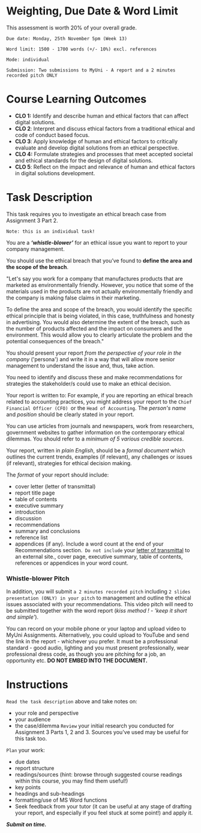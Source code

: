 # Weighting, Due Date & Word Limit
This assessment is worth 20% of your overall grade.

`Due date: Monday, 25th November 5pm (Week 13)`

`Word limit: 1500 - 1700 words (+/- 10%) excl. references`

`Mode: individual`

`Submission: Two submissions to MyUni - A report and a 2 minutes recorded pitch ONLY`

# Course Learning Outcomes
* **CLO 1:** Identify and describe human and ethical factors that can affect digital solutions.
* **CLO 2**: Interpret and discuss ethical factors from a traditional ethical and code of conduct based focus.
* **CLO 3**: Apply knowledge of human and ethical factors to critically evaluate and develop digital solutions from an ethical perspective.
* **CLO 4:** Formulate strategies and processes that meet accepted societal and ethical standards for the design of digital solutions.
* **CLO 5**: Reflect on the impact and relevance of  human and ethical factors in digital solutions development.
# Task Description
This task requires you to investigate an ethical breach case from Assignment 3 Part 2. 

`Note: this is an individual task!`

 

You are a ***‘whistle-blower’*** for an ethical issue you want to report to your company management.

You should use the ethical breach that you’ve found to **define the area and the scope of the breach**.

"Let's say you work for a company that manufactures products that are marketed as environmentally friendly. However, you notice that some of the materials used in the products are not actually environmentally friendly and the company is making false claims in their marketing.

To define the area and scope of the breach, you would identify the specific ethical principle that is being violated, in this case, truthfulness and honesty in advertising. You would also determine the extent of the breach, such as the number of products affected and the impact on consumers and the environment. This would allow you to clearly articulate the problem and the potential consequences of the breach."

You should present your report *from the perspective of your role in the company* ('persona') and write it in a way that will allow more senior management to understand the issue and, thus, take action.

You need to identify and discuss these and make recommendations for strategies the stakeholder/s could use to make an ethical decision.

Your report is written to: For example, if you are reporting an ethical breach related to accounting practices, you might address your report to the `Chief Financial Officer (CFO) `or the `Head of Accounting`. The *person's name* and *position* should be clearly stated in your report.

You can use articles from journals and newspapers, work from researchers, government websites to gather information on the contemporary ethical dilemmas. You should refer to a *minimum of 5 various credible sources*.

Your report, written in *plain English*, should be a *formal document* which outlines the current trends, examples (if relevant), any challenges or issues (if relevant), strategies for ethical decision making.

The *format* of your report should include:

* cover letter (letter of transmittal)
* report title page
* table of contents
* executive summary
* introduction
* discussion
* recommendations
* summary and conclusions
* reference list
* appendices (if any).
Include a word count at the end of your Recommendations section.` Do not include` your [letter of transmittal](https://www.indeed.com/career-advice/career-development/letter-of-transmittal) to an external site., cover page, executive summary, table of contents, references or appendices in your word count.

 

### Whistle-blower Pitch

In addition,  you will submit `a 2 minutes recorded pitch` including `2 slides presentation (ONLY) in your pitch` to management and outline the ethical issues associated with your recommendations. This video pitch will need to be submitted together with the word report (*kiss method ! - 'keep it short and simple'*). 


You can record on your mobile phone or your laptop and upload video to MyUni Assignments. Alternatively, you could upload to YouTube and send the link in the report - whichever you prefer. It must be a professional standard - good audio, lighting and you must present professionally, wear professional dress code, as though you are pitching for a job, an opportunity etc. **DO NOT EMBED INTO THE DOCUMENT.**

# Instructions
`Read the task description` above and take notes on:

* your role and perspective
* your audience
* the case/dilemma 
`Review` your initial research you conducted for Assignment 3 Parts 1, 2 and 3. Sources you've used may be useful for this task too.

`Plan` your work:

* due dates
* report structure
* readings/sources (hint: browse through suggested course readings within this course, you may find them useful!)
* key points
* headings and sub-headings
* formatting/use of MS Word functions
* Seek feedback from your tutor (it can be useful at any stage of drafting your report, and especially if you feel stuck at some point!) and apply it.

***Submit on time.***